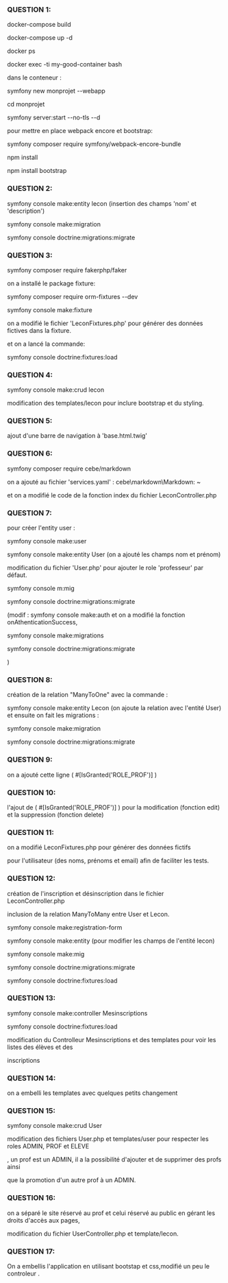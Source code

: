
### QUESTION 1:

docker-compose build

docker-compose up -d

docker ps

docker exec -ti my-good-container bash

dans le conteneur : 

symfony new monprojet --webapp

cd monprojet

symfony server:start --no-tls --d

pour mettre en place webpack encore et bootstrap:

symfony composer require symfony/webpack-encore-bundle

npm install

npm install bootstrap

### QUESTION 2:

symfony console make:entity lecon (insertion des champs 'nom' et 'description')

symfony console make:migration

symfony console doctrine:migrations:migrate

### QUESTION 3:

symfony composer require fakerphp/faker

on a installé le package fixture:

symfony composer require orm-fixtures --dev

symfony console make:fixture

on a modifié le fichier 'LeconFixtures.php' pour générer des données fictives dans la fixture.

et on a lancé la commande:

symfony console doctrine:fixtures:load

### QUESTION 4:

symfony console make:crud lecon

modification des templates/lecon pour inclure bootstrap et du styling.

### QUESTION 5:

ajout d'une barre de navigation à 'base.html.twig'


### QUESTION 6:

symfony composer require cebe/markdown

on a ajouté au fichier 'services.yaml' : cebe\markdown\Markdown: ~

et on a modifié le code de la fonction index du fichier LeconController.php

### QUESTION 7:

pour créer l'entity user :

symfony console make:user 

symfony console make:entity User (on a ajouté les champs nom et prénom) 

modification du fichier 'User.php' pour ajouter le role 'professeur' par défaut.

symfony console m:mig

symfony console doctrine:migrations:migrate


(modif : symfony console make:auth et on a modifié la fonction onAthenticationSuccess, 

symfony console make:migrations 

symfony console doctrine:migrations:migrate

) 

### QUESTION 8:

création de la relation "ManyToOne" avec la commande : 

symfony console make:entity Lecon (on ajoute la relation avec l'entité User) et ensuite on fait les migrations : 

symfony console make:migration

symfony console doctrine:migrations:migrate

### QUESTION 9:

on a ajouté cette ligne ( #[IsGranted('ROLE_PROF')] )

### QUESTION 10:

 l'ajout de ( #[IsGranted('ROLE_PROF')] ) pour la modification (fonction edit) et la suppression (fonction delete)

### QUESTION 11:

on a modifié LeconFixtures.php pour générer des données fictifs 

pour l'utilisateur (des noms, prénoms et email) afin de faciliter les tests.

### QUESTION 12:

création de l'inscription et désinscription dans le fichier LeconController.php

inclusion de la relation ManyToMany entre User et Lecon.

symfony console make:registration-form

symfony console make:entity  (pour modifier les champs de l'entité lecon)

symfony console make:mig

symfony console doctrine:migrations:migrate

symfony console doctrine:fixtures:load

### QUESTION 13:

symfony console make:controller Mesinscriptions

symfony console doctrine:fixtures:load

modification du Controlleur Mesinscriptions et des templates pour voir les listes des élèves et des 

inscriptions

### QUESTION 14:

on a embelli les templates avec quelques petits changement

### QUESTION 15:

symfony console make:crud User 

modification des fichiers User.php et templates/user pour respecter les roles ADMIN, PROF et ELEVE

, un prof est un ADMIN, il a la possibilité d'ajouter et de supprimer des profs ainsi 

que la promotion d'un autre prof à un ADMIN.

### QUESTION 16:

on a séparé le site réservé au prof et celui réservé au public en gérant les droits d'accès aux pages,

modification du fichier UserController.php et template/lecon.

### QUESTION 17:

On a embellis l'application en utilisant bootstap et css,modifié un peu le controleur .
